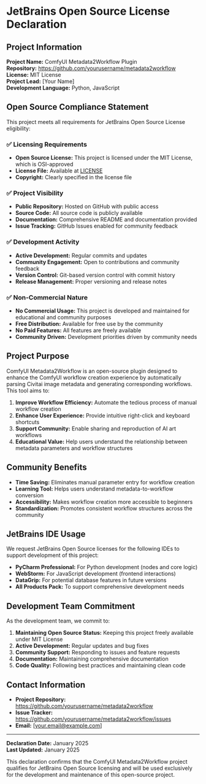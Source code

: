 # JetBrains Open Source License Declaration

## Project Information

**Project Name:** ComfyUI Metadata2Workflow Plugin  
**Repository:** https://github.com/yourusername/metadata2workflow  
**License:** MIT License  
**Project Lead:** [Your Name]  
**Development Language:** Python, JavaScript  

## Open Source Compliance Statement

This project meets all requirements for JetBrains Open Source License eligibility:

### ✅ Licensing Requirements
- **Open Source License:** This project is licensed under the MIT License, which is OSI-approved
- **License File:** Available at [LICENSE](./LICENSE)
- **Copyright:** Clearly specified in the license file

### ✅ Project Visibility
- **Public Repository:** Hosted on GitHub with public access
- **Source Code:** All source code is publicly available
- **Documentation:** Comprehensive README and documentation provided
- **Issue Tracking:** GitHub Issues enabled for community feedback

### ✅ Development Activity
- **Active Development:** Regular commits and updates
- **Community Engagement:** Open to contributions and community feedback
- **Version Control:** Git-based version control with commit history
- **Release Management:** Proper versioning and release notes

### ✅ Non-Commercial Nature
- **No Commercial Usage:** This project is developed and maintained for educational and community purposes
- **Free Distribution:** Available for free use by the community
- **No Paid Features:** All features are freely available
- **Community Driven:** Development priorities driven by community needs

## Project Purpose

ComfyUI Metadata2Workflow is an open-source plugin designed to enhance the ComfyUI workflow creation experience by automatically parsing Civitai image metadata and generating corresponding workflows. This tool aims to:

1. **Improve Workflow Efficiency:** Automate the tedious process of manual workflow creation
2. **Enhance User Experience:** Provide intuitive right-click and keyboard shortcuts
3. **Support Community:** Enable sharing and reproduction of AI art workflows
4. **Educational Value:** Help users understand the relationship between metadata parameters and workflow structures

## Community Benefits

- **Time Saving:** Eliminates manual parameter entry for workflow creation
- **Learning Tool:** Helps users understand metadata-to-workflow conversion
- **Accessibility:** Makes workflow creation more accessible to beginners
- **Standardization:** Promotes consistent workflow structures across the community

## JetBrains IDE Usage

We request JetBrains Open Source licenses for the following IDEs to support development of this project:

- **PyCharm Professional:** For Python development (nodes and core logic)
- **WebStorm:** For JavaScript development (frontend interactions)
- **DataGrip:** For potential database features in future versions
- **All Products Pack:** To support comprehensive development needs

## Development Team Commitment

As the development team, we commit to:

1. **Maintaining Open Source Status:** Keeping this project freely available under MIT License
2. **Active Development:** Regular updates and bug fixes
3. **Community Support:** Responding to issues and feature requests
4. **Documentation:** Maintaining comprehensive documentation
5. **Code Quality:** Following best practices and maintaining clean code

## Contact Information

- **Project Repository:** https://github.com/yourusername/metadata2workflow
- **Issue Tracker:** https://github.com/yourusername/metadata2workflow/issues
- **Email:** [your.email@example.com]

---

**Declaration Date:** January 2025  
**Last Updated:** January 2025  

This declaration confirms that the ComfyUI Metadata2Workflow project qualifies for JetBrains Open Source licensing and will be used exclusively for the development and maintenance of this open-source project.